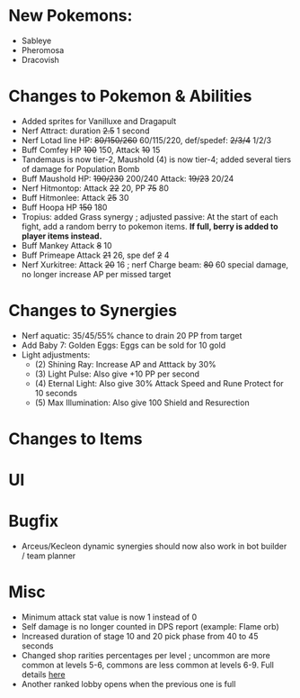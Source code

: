 # New Pokemons:

- Sableye
- Pheromosa
- Dracovish

# Changes to Pokemon & Abilities

- Added sprites for Vanilluxe and Dragapult
- Nerf Attract: duration ~~2.5~~ 1 second
- Nerf Lotad line HP: ~~80/150/260~~ 60/115/220, def/spedef: ~~2/3/4~~ 1/2/3
- Buff Comfey HP ~~100~~ 150, Attack ~~10~~ 15
- Tandemaus is now tier-2, Maushold (4) is now tier-4; added several tiers of damage for Population Bomb
- Buff Maushold HP: ~~190/230~~ 200/240 Attack: ~~19/23~~ 20/24
- Nerf Hitmontop: Attack ~~22~~ 20, PP ~~75~~ 80
- Buff Hitmonlee: Attack ~~25~~ 30
- Buff Hoopa HP ~~150~~ 180
- Tropius: added Grass synergy ; adjusted passive: At the start of each fight, add a random berry to pokemon items. **If full, berry is added to player items instead.**
- Buff Mankey Attack ~~8~~ 10
- Buff Primeape Attack ~~21~~ 26, spe def ~~2~~ 4
- Nerf Xurkitree: Attack ~~20~~ 16 ; nerf Charge beam: ~~80~~ 60 special damage, no longer increase AP per missed target

# Changes to Synergies

- Nerf aquatic: 35/45/55% chance to drain 20 PP from target
- Add Baby 7: Golden Eggs: Eggs can be sold for 10 gold
- Light adjustments:
    - (2) Shining Ray: Increase AP and Atttack by 30%
    - (3) Light Pulse: Also give +10 PP per second
    - (4) Eternal Light: Also give 30% Attack Speed and Rune Protect for 10 seconds
    - (5) Max Illumination: Also give 100 Shield and Resurection

# Changes to Items

# UI

# Bugfix

- Arceus/Kecleon dynamic synergies should now also work in bot builder / team planner

# Misc

- Minimum attack stat value is now 1 instead of 0
- Self damage is no longer counted in DPS report (example: Flame orb)
- Increased duration of stage 10 and 20 pick phase from 40 to 45 seconds
- Changed shop rarities percentages per level ; uncommon are more common at levels 5-6, commons are less common at levels 6-9. Full details [here](https://discord.com/channels/737230355039387749/1184447560845377719)
- Another ranked lobby opens when the previous one is full
